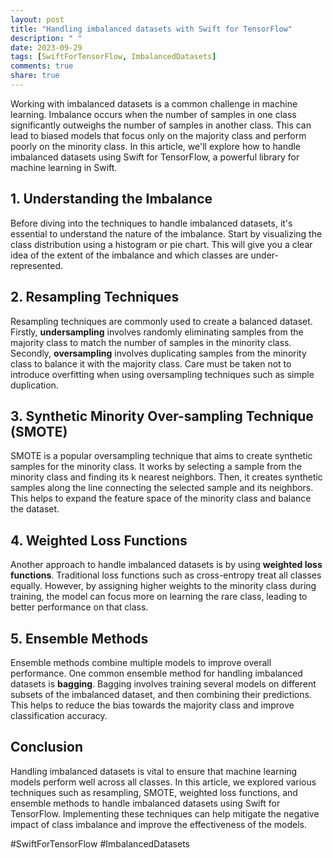 ```yaml
---
layout: post
title: "Handling imbalanced datasets with Swift for TensorFlow"
description: " "
date: 2023-09-29
tags: [SwiftForTensorFlow, ImbalancedDatasets]
comments: true
share: true
---
```


Working with imbalanced datasets is a common challenge in machine learning. Imbalance occurs when the number of samples in one class significantly outweighs the number of samples in another class. This can lead to biased models that focus only on the majority class and perform poorly on the minority class. In this article, we'll explore how to handle imbalanced datasets using Swift for TensorFlow, a powerful library for machine learning in Swift.

## 1. Understanding the Imbalance

Before diving into the techniques to handle imbalanced datasets, it's essential to understand the nature of the imbalance. Start by visualizing the class distribution using a histogram or pie chart. This will give you a clear idea of the extent of the imbalance and which classes are under-represented.

## 2. Resampling Techniques

Resampling techniques are commonly used to create a balanced dataset. Firstly, **undersampling** involves randomly eliminating samples from the majority class to match the number of samples in the minority class. Secondly, **oversampling** involves duplicating samples from the minority class to balance it with the majority class. Care must be taken not to introduce overfitting when using oversampling techniques such as simple duplication.

## 3. Synthetic Minority Over-sampling Technique (SMOTE)

SMOTE is a popular oversampling technique that aims to create synthetic samples for the minority class. It works by selecting a sample from the minority class and finding its k nearest neighbors. Then, it creates synthetic samples along the line connecting the selected sample and its neighbors. This helps to expand the feature space of the minority class and balance the dataset.

## 4. Weighted Loss Functions

Another approach to handle imbalanced datasets is by using **weighted loss functions**. Traditional loss functions such as cross-entropy treat all classes equally. However, by assigning higher weights to the minority class during training, the model can focus more on learning the rare class, leading to better performance on that class.

## 5. Ensemble Methods

Ensemble methods combine multiple models to improve overall performance. One common ensemble method for handling imbalanced datasets is **bagging**. Bagging involves training several models on different subsets of the imbalanced dataset, and then combining their predictions. This helps to reduce the bias towards the majority class and improve classification accuracy.

## Conclusion

Handling imbalanced datasets is vital to ensure that machine learning models perform well across all classes. In this article, we explored various techniques such as resampling, SMOTE, weighted loss functions, and ensemble methods to handle imbalanced datasets using Swift for TensorFlow. Implementing these techniques can help mitigate the negative impact of class imbalance and improve the effectiveness of the models.

\#SwiftForTensorFlow \#ImbalancedDatasets